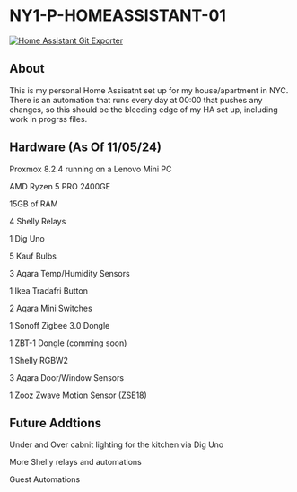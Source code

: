 # NY1-P-HOMEASSISTANT-01
[![Home Assistant Git Exporter](https://img.shields.io/badge/Powered%20by-Home%20Assistant%20Git%20Exporter-%23d32f2f)](https://github.com/Poeschl/Hassio-Addons/tree/main/git-exporter)

## About
This is my personal Home Assisatnt set up for my house/apartment in NYC. There is an automation that runs every day at 00:00 that pushes any changes, so this should be the bleeding edge of my HA set up, including work in progrss files.

## Hardware (As Of 11/05/24)
Proxmox 8.2.4 running on a Lenovo Mini PC

AMD Ryzen 5 PRO 2400GE

15GB of RAM

4 Shelly Relays

1 Dig Uno

5 Kauf Bulbs

3 Aqara Temp/Humidity Sensors

1 Ikea Tradafri Button

2 Aqara Mini Switches

1 Sonoff Zigbee 3.0 Dongle

1 ZBT-1 Dongle (comming soon)

1 Shelly RGBW2

3 Aqara Door/Window Sensors

1 Zooz Zwave Motion Sensor (ZSE18)

## Future Addtions
Under and Over cabnit lighting for the kitchen via Dig Uno

More Shelly relays and automations

Guest Automations
